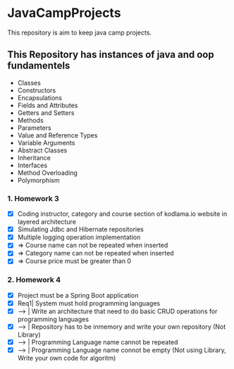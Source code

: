 # JavaCampProjects
This repository is aim to keep java camp projects.
## This Repository has instances of java and oop fundamentels
- Classes
- Constructors
- Encapsulations
- Fields and Attributes
- Getters and Setters
- Methods 
- Parameters
- Value and Reference Types
- Variable Arguments
- Abstract Classes
- Inheritance 
- Interfaces 
- Method Overloading
- Polymorphism
 ### 1. Homework 3 
 - [x] Coding instructor, category and course section of kodlama.io website in layered architecture
 - [x] Simulating Jdbc and Hibernate repositories
 - [x] Multiple logging operation implementation
 - [x] => Course name can not be repeated when inserted
 - [x] => Category name can not be repeated when inserted
 - [x] => Course price must be greater than 0

### 2. Homework 4 
 - [x] Project must be a Spring Boot application
 - [x] Req1| System must hold programming languages
 - [x] --> |  Write an architecture that need to do basic CRUD operations for programming languages
 - [x] --> |  Repository has to be inmemory and write your own repository (Not Library)
 - [x] --> |  Programming Language name cannot be repeated
 - [x] --> |  Programming Language name connot be empty (Not using Library, Write your own code for algoritm)
